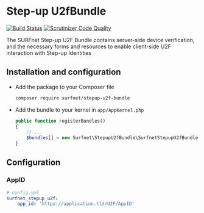 # Step-up U2fBundle
[![Build Status](https://travis-ci.org/SURFnet/Stepup-u2f-bundle.svg)](https://travis-ci.org/SURFnet/Stepup-u2f-bundle) [![Scrutinizer Code Quality](https://scrutinizer-ci.com/g/SURFnet/Stepup-u2f-bundle/badges/quality-score.png?b=develop)](https://scrutinizer-ci.com/g/SURFnet/Stepup-u2f-bundle/?branch=develop)

The SURFnet Step-up U2F Bundle contains server-side device verification, and the necessary forms and resources to enable client-side U2F interaction with Step-up Identities

## Installation and configuration

 * Add the package to your Composer file
    ```sh
    composer require surfnet/stepup-u2f-bundle
    ```

 * Add the bundle to your kernel in `app/AppKernel.php`
    ```php
    public function registerBundles()
    {
        // ...
        $bundles[] = new Surfnet\StepupU2fBundle\SurfnetStepupU2fBundle();
    }
    ```

## Configuration

### AppID

```yaml
# config.yml
surfnet_stepup_u2f:
    app_id: 'https://application.tld/U2F/AppID'
```
